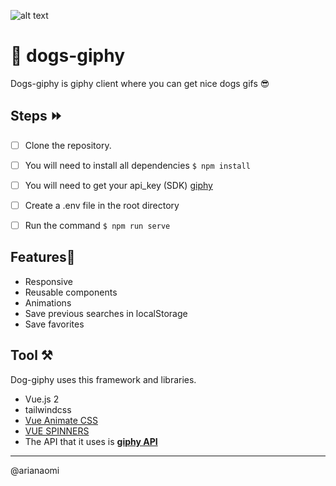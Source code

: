 ![alt text](https://media.giphy.com/media/eYilisUwipOEM/giphy.gif)

# 🐶 dogs-giphy
Dogs-giphy is giphy client where you can get nice dogs gifs   😎


## Steps ⏩


- [ ] Clone the repository.

- [ ] You will need to install all dependencies  `$ npm install`

- [ ] You will need to get your api_key (SDK)   [giphy]( https://developers.giphy.com/)

- [ ] Create a .env file in the root directory

- [ ] Run the command `$ npm run serve`


## Features📝

- Responsive
- Reusable components
- Animations
- Save previous searches in localStorage
- Save favorites

## Tool  ⚒️

Dog-giphy  uses this  framework and libraries.
- Vue.js 2
- tailwindcss
- [Vue Animate CSS](https://jofftiquez.github.io/v-animate-css/)
- [VUE SPINNERS](https://vue-spinners.saeris.io/)
- The API that it uses is **[giphy API]( https://developers.giphy.com/)**

---
@arianaomi

